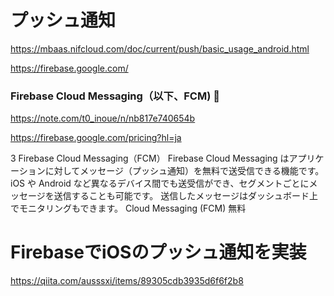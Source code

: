  # プッシュ通知
 https://mbaas.nifcloud.com/doc/current/push/basic_usage_android.html
 
 https://firebase.google.com/
 
 ### Firebase Cloud Messaging（以下、FCM) 🔴
 https://note.com/t0_inoue/n/nb817e740654b
 
 https://firebase.google.com/pricing?hl=ja
 
 3 Firebase Cloud Messaging（FCM）
Firebase Cloud Messaging はアプリケーションに対してメッセージ（プッシュ通知）を無料で送受信できる機能です。
iOS や Android など異なるデバイス間でも送受信ができ、セグメントごとにメッセージを送信することも可能です。
送信したメッセージはダッシュボード上でモニタリングもできます。
 Cloud Messaging (FCM)
無料

# FirebaseでiOSのプッシュ通知を実装
https://qiita.com/ausssxi/items/89305cdb3935d6f6f2b8
